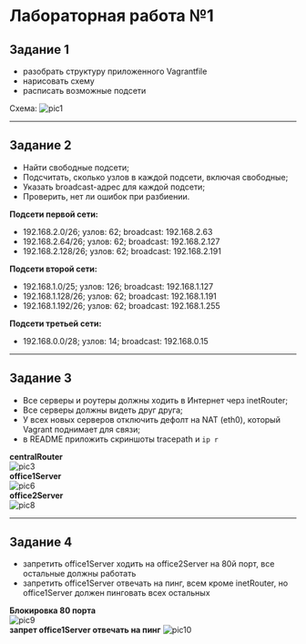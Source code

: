 # Лабораторная работа №1
## Задание 1
- разобрать структуру приложенного Vagrantfile
- нарисовать схему
- расписать возможные подсети


Схема:
![pic1](https://i.ibb.co/Jzt0ZQp/Capture.png)

---
## Задание 2
- Найти свободные подсети;
- Подсчитать, сколько узлов в каждой подсети, включая свободные;
- Указать broadcast-адрес для каждой подсети;
- Проверить, нет ли ошибок при разбиении.


**Подсети первой сети:**
- 192.168.2.0/26; узлов: 62; broadcast: 192.168.2.63
- 192.168.2.64/26; узлов: 62; broadcast: 192.168.2.127
- 192.168.2.128/26; узлов: 62; broadcast: 192.168.2.191


**Подсети второй сети:**
- 192.168.1.0/25; узлов: 126; broadcast: 192.168.1.127
- 192.168.1.128/26; узлов: 62; broadcast: 192.168.1.191
- 192.168.1.192/26; узлов: 62; broadcast: 192.168.1.255


**Подсети третьей сети:**
- 192.168.0.0/28; узлов: 14; broadcast: 192.168.0.15

---
## Задание 3
- Все серверы и роутеры должны ходить в Интернет черз inetRouter;
- Все серверы должны видеть друг друга;
- У всех новых серверов отключить дефолт на NAT (eth0), который Vagrant поднимает для связи;
- в README приложить скриншоты tracepath и `ip r`


**centralRouter**  
![pic3](https://i.ibb.co/sjzkkj9/Capture.png)  
**office1Server**  
![pic6](https://i.ibb.co/nQ9MyXs/Capture.png)  
**office2Server**  
![pic8](https://i.ibb.co/6mch0w0/Capture.png)  

---
## Задание 4
- запретить office1Server ходить на office2Server на 80й порт, все остальные должны работать
- запретить office1Server отвечать на пинг, всем кроме inetRouter, но office1Server должен пинговать всех остальных


**Блокировка 80 порта**  
![pic9](https://i.ibb.co/wYZzL33/Capture.png)  
**запрет office1Server отвечать на пинг**
![pic10](https://i.ibb.co/vHd5KsR/Capture.png)  

